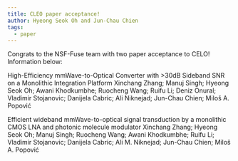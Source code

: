 ```yaml
---
title: CLEO paper acceptance!
author: Hyeong Seok Oh and Jun-Chau Chien
tags:   
  - paper
---
```


Congrats to the NSF-Fuse team with two paper acceptance to CELO! Information below:

High-Efficiency mmWave-to-Optical Converter with >30dB Sideband SNR on a Monolithic Integration Platform
Xinchang Zhang; Manuj Singh; Hyeong Seok Oh; Awani Khodkumbhe; Ruocheng Wang; Ruifu Li; Deniz Onural; Vladimir Stojanovic; Danijela Cabric; Ali Niknejad; Jun-Chau Chien; Miloš A. Popović

Efficient wideband mmWave-to-optical signal transduction by a monolithic CMOS LNA and photonic molecule modulator
Xinchang Zhang; Hyeong Seok Oh; Manuj Singh; Ruocheng Wang; Awani Khodkumbhe; Ruifu Li; Vladimir Stojanovic; Danijela Cabric; Ali M. Niknejad; Jun-Chau Chien; Miloš A. Popović
